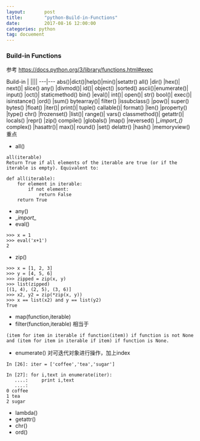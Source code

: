 ```yaml
---
layout:       post
title:        "python-Build-in-Functions"
date:         2017-08-16 12:00:00
categories: python
tag: docuement
---
```


### Build-in Functions
参考 https://docs.python.org/3/library/functions.html#exec

Build-in | ||||
---|---
abs()|dict()|help()|min()|setattr()
all()	|dir()	|hex()|	next()|	slice()
any()	|divmod()|	id()|	object()	|sorted()
ascii()|enumerate()|	input()	|oct()|	staticmethod()
bin()	|eval()|	int()|	open()|	str()
bool()|	exec()|	isinstance()	|ord()	|sum()
bytearray()|	filter()	|issubclass()	|pow()|	super()
bytes()	|float()	|iter()|	print()|	tuple()
callable()|	format()	|len()	|property()	|type()
chr()	|frozenset()	|list()|	range()|	vars()
classmethod()|	getattr()|	locals()	|repr()	|zip()
compile()	|globals()	|map()	|reversed()	|*\__import\__()*
complex()	|hasattr()|	max()|	round()	 |set()
delattr()	|hash()	|memoryview()		
重点
+ all()
```
all(iterable)
Return True if all elements of the iterable are true (or if the iterable is empty). Equivalent to:

def all(iterable):
    for element in iterable:
        if not element:
            return False
    return True
```
+ any()
+ \__import\__
+ eval()
```
>>> x = 1
>>> eval('x+1')
2
```
+ zip()
```
>>> x = [1, 2, 3]
>>> y = [4, 5, 6]
>>> zipped = zip(x, y)
>>> list(zipped)
[(1, 4), (2, 5), (3, 6)]
>>> x2, y2 = zip(*zip(x, y))
>>> x == list(x2) and y == list(y2)
True
```
+ map(function,iterable)
+ filter(function,iterable)
相当于
```
(item for item in iterable if function(item)) if function is not None and (item for item in iterable if item) if function is None.
```
+ enumerate()
对可迭代对象进行操作，加上index
```
In [26]: iter = ['coffee','tea','sugar']

In [27]: for i,text in enumerate(iter):
   ....:     print i,text
   ....:     
0 coffee
1 tea
2 sugar
```
+ lambda()
+ getattr()
+ chr()
+ ord()
